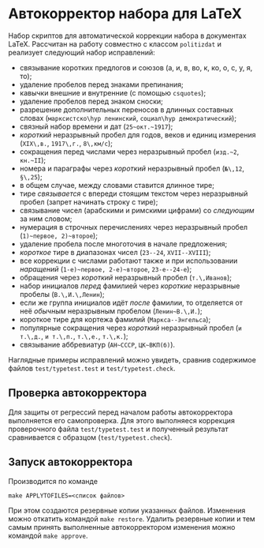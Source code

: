 Автокорректор набора для LaTeX
==============================

Набор скриптов для автоматической коррекции набора в документах LaTeX.
Рассчитан на работу совместно с классом `politizdat` и реализует
следующий набор исправлений:

* связывание коротких предлогов и союзов (а, и, в, во, к, ко, о, с, у,
  я, то);
* удаление пробелов перед знаками препинания;
* кавычки внешние и внутренние (с помощью `csquotes`);
* удаление пробелов перед знаком сноски;
* разрешение дополнительных переносов в длинных составных словах
  (`марксистско\hyp ленинский`, `социал\hyp демократический`);
* связный набор времени и дат (`25~окт.~1917`);
* _короткий_ неразрывный пробел для годов, веков и единиц измерения
  (`XIX\,в.`, `1917\,г.`, `8\,км/с`);
* сокращения перед числами через неразрывный пробел (`изд.~2`,
  `кн.~II`);
* номера и параграфы через _короткий_ неразрывный пробел (`№\,12`,
  `§\,25`);
* в общем случае, между словами ставится длинное тире;
* тире _связывается_ с впереди стоящим текстом через неразрывный
  пробел (запрет начинать строку с тире);
* связывание чисел (арабскими и римскими цифрами) со _следующим_ за
  ним словом;
* нумерация в строчных перечислениях через неразрывный пробел
  (`1)~первое, 2)~второе`);
* удаление пробела после многоточия в начале предложения;
* _короткое_ тире в диапазонах чисел (`23--24`, `XVII--XVIII`);
* все коррекции с числами работают также и при использовании _наращений_
  (`1-е)~первое, 2-е)~второе`, `23-е--24-е`);
* обращения через _короткий_ неразрывный пробел (`т.\,Иванов`);
* набор инициалов _перед_ фамилией через _короткие_ неразрывные
  пробелы (`В.\,И.\,Ленин`);
* если же группа инициалов идёт _после_ фамилии, то отделяется от неё
  _обычным_ неразрывным пробелом (`Ленин~В.\,И.`);
* короткое тире для кортежа фамилий (`Маркса--Энгельса`);
* популярные сокращения через _короткий_ неразрывный пробел
  (`и т.\,д.`, `и т.\,п.`, `т.\,е.`, `т.\,к.`);
* связывание аббревиатур (`АН~СССР`, `ЦК~ВКП(б)`).

Наглядные примеры исправлений можно увидеть, сравнив содержимое файлов
`test/typetest.test` и `test/typetest.check`.


Проверка автокорректора
-----------------------

Для защиты от регрессий перед началом работы автокорректора
выполняется его самопроверка. Для этого выполняеся коррекция
проверочного файла `test/typetest.test` и полученный результат
сравнивается с образцом (`test/typetest.check`).


Запуск автокорректора
---------------------

Производится по команде

    make APPLYTOFILES=<список файлов>

При этом создаются резервные копии указанных файлов. Изменения можно
откатить командой `make restore`. Удалить резервные копии и тем самым
принять выполненные автокорректором изменения можно командой `make
approve`.
